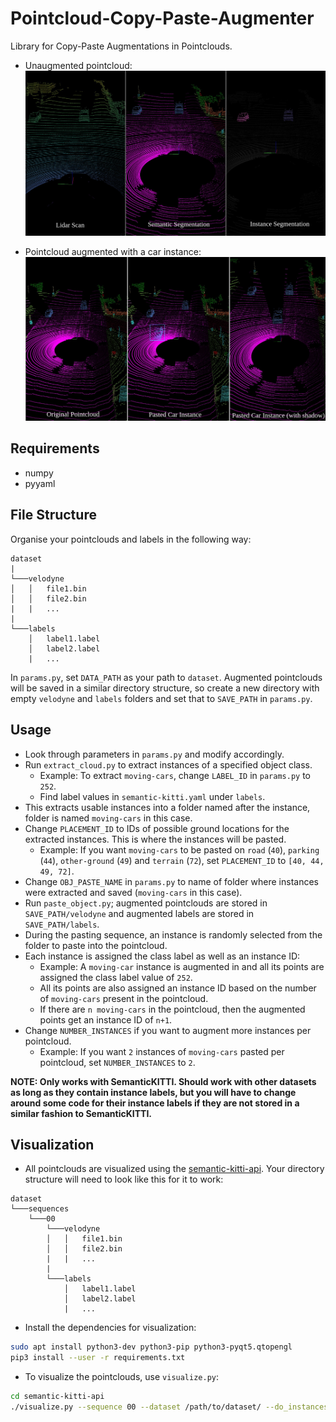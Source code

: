# Pointcloud-Copy-Paste-Augmenter
Library for Copy-Paste Augmentations in Pointclouds.

* Unaugmented pointcloud:
![](images/unaugmented.jpg)

* Pointcloud augmented with a car instance:
![](images/augmented.jpg)

## Requirements
* numpy
* pyyaml

## File Structure
Organise your pointclouds and labels in the following way:

```
dataset
|
└───velodyne
│   │   file1.bin
│   │   file2.bin
|   |   ...
|
└───labels
    │   label1.label
    │   label2.label
    |   ...
```

In `params.py`, set `DATA_PATH` as your path to `dataset`. Augmented pointclouds will be saved in a similar directory structure, so create a new directory with empty `velodyne` and `labels` folders and set that to `SAVE_PATH` in `params.py`.

## Usage
* Look through parameters in `params.py` and modify accordingly.
* Run `extract_cloud.py` to extract instances of a specified object class.
    * Example: To extract `moving-cars`, change `LABEL_ID` in `params.py` to `252`.
    * Find label values in `semantic-kitti.yaml` under `labels`.
* This extracts usable instances into a folder named after the instance, folder is named `moving-cars` in this case.
* Change `PLACEMENT_ID` to IDs of possible ground locations for the extracted instances. This is where the instances will be pasted.
    * Example: If you want `moving-cars` to be pasted on `road` (`40`), `parking` (`44`), `other-ground` (`49`) and `terrain` (`72`), set `PLACEMENT_ID` to `[40, 44, 49, 72]`.
* Change `OBJ_PASTE_NAME` in `params.py` to name of folder where instances were extracted and saved (`moving-cars` in this case).
* Run `paste_object.py`; augmented pointclouds are stored in `SAVE_PATH/velodyne` and augmented labels are stored in `SAVE_PATH/labels`.
* During the pasting sequence, an instance is randomly selected from the folder to paste into the pointcloud.
* Each instance is assigned the class label as well as an instance ID:
    * Example: A `moving-car` instance is augmented in and all its points are assigned the class label value of `252`.
    * All its points are also assigned an instance ID based on the number of `moving-cars` present in the pointcloud.
    * If there are `n moving-cars` in the pointcloud, then the augmented points get an instance ID of `n+1`.
* Change `NUMBER_INSTANCES` if you want to augment more instances per pointcloud.
    * Example: If you want `2` instances of `moving-cars` pasted per pointcloud, set `NUMBER_INSTANCES` to `2`.

**NOTE: Only works with SemanticKITTI. Should work with other datasets as long as they contain instance labels, but you will have to change around some code for their instance labels if they are not stored in a similar fashion to SemanticKITTI.**

## Visualization
* All pointclouds are visualized using the [semantic-kitti-api](https://github.com/PRBonn/semantic-kitti-api). Your directory structure will need to look like this for it to work:

```
dataset
└───sequences
    └───00
        └───velodyne
        │   │   file1.bin
        │   │   file2.bin
        |   |   ...
        |
        └───labels
            │   label1.label
            │   label2.label
            |   ...
```
* Install the dependencies for visualization:

```sh
sudo apt install python3-dev python3-pip python3-pyqt5.qtopengl
pip3 install --user -r requirements.txt
```

* To visualize the pointclouds, use `visualize.py`:

```sh
cd semantic-kitti-api
./visualize.py --sequence 00 --dataset /path/to/dataset/ --do_instances
```

